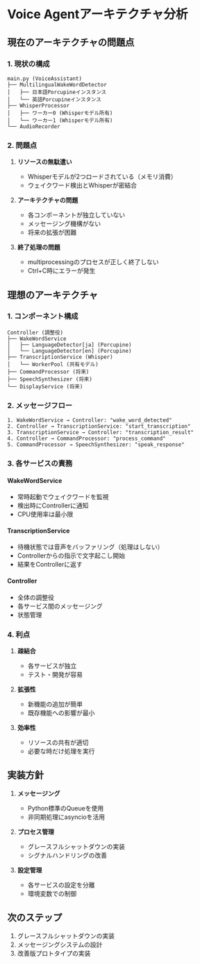 # Voice Agentアーキテクチャ分析

## 現在のアーキテクチャの問題点

### 1. 現状の構成

```
main.py (VoiceAssistant)
├── MultilingualWakeWordDetector
│   ├── 日本語Porcupineインスタンス
│   └── 英語Porcupineインスタンス
├── WhisperProcessor
│   ├── ワーカー0 (Whisperモデル所有)
│   └── ワーカー1 (Whisperモデル所有)
└── AudioRecorder
```

### 2. 問題点

1. **リソースの無駄遣い**
   - Whisperモデルが2つロードされている（メモリ消費）
   - ウェイクワード検出とWhisperが密結合

2. **アーキテクチャの問題**
   - 各コンポーネントが独立していない
   - メッセージング機構がない
   - 将来の拡張が困難

3. **終了処理の問題**
   - multiprocessingのプロセスが正しく終了しない
   - Ctrl+C時にエラーが発生

## 理想のアーキテクチャ

### 1. コンポーネント構成

```
Controller (調整役)
├── WakeWordService
│   ├── LanguageDetector[ja] (Porcupine)
│   └── LanguageDetector[en] (Porcupine)
├── TranscriptionService (Whisper)
│   └── WorkerPool (共有モデル)
├── CommandProcessor (将来)
├── SpeechSynthesizer (将来)
└── DisplayService (将来)
```

### 2. メッセージフロー

```
1. WakeWordService → Controller: "wake_word_detected"
2. Controller → TranscriptionService: "start_transcription"
3. TranscriptionService → Controller: "transcription_result"
4. Controller → CommandProcessor: "process_command"
5. CommandProcessor → SpeechSynthesizer: "speak_response"
```

### 3. 各サービスの責務

#### WakeWordService
- 常時起動でウェイクワードを監視
- 検出時にControllerに通知
- CPU使用率は最小限

#### TranscriptionService
- 待機状態では音声をバッファリング（処理はしない）
- Controllerからの指示で文字起こし開始
- 結果をControllerに返す

#### Controller
- 全体の調整役
- 各サービス間のメッセージング
- 状態管理

### 4. 利点

1. **疎結合**
   - 各サービスが独立
   - テスト・開発が容易

2. **拡張性**
   - 新機能の追加が簡単
   - 既存機能への影響が最小

3. **効率性**
   - リソースの共有が適切
   - 必要な時だけ処理を実行

## 実装方針

1. **メッセージング**
   - Python標準のQueueを使用
   - 非同期処理にasyncioを活用

2. **プロセス管理**
   - グレースフルシャットダウンの実装
   - シグナルハンドリングの改善

3. **設定管理**
   - 各サービスの設定を分離
   - 環境変数での制御

## 次のステップ

1. グレースフルシャットダウンの実装
2. メッセージングシステムの設計
3. 改善版プロトタイプの実装